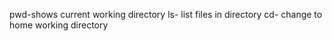 pwd-shows current working directory
ls- list files in directory
cd- change to home working directory
